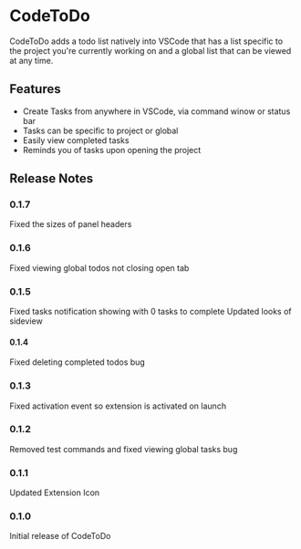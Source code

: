 # CodeToDo

CodeToDo adds a todo list natively into VSCode that has a list specific to the project you're currently working on and a global list that can be viewed at any time.

## Features

- Create Tasks from anywhere in VSCode, via command winow or status bar
- Tasks can be specific to project or global
- Easily view completed tasks
- Reminds you of tasks upon opening the project

<!-- 
\!\[feature X\]\(images/feature-x.png\)

> Tip: Many popular extensions utilize animations. This is an excellent way to show off your extension! We recommend short, focused animations that are easy to follow. -->

## Release Notes

### 0.1.7

Fixed the sizes of panel headers

### 0.1.6

Fixed viewing global todos not closing open tab

### 0.1.5

Fixed tasks notification showing with 0 tasks to complete
Updated looks of sideview

#### 0.1.4

Fixed deleting completed todos bug

### 0.1.3

Fixed activation event so extension is activated on launch

### 0.1.2

Removed test commands and fixed viewing global tasks bug

### 0.1.1

Updated Extension Icon

### 0.1.0

Initial release of CodeToDo